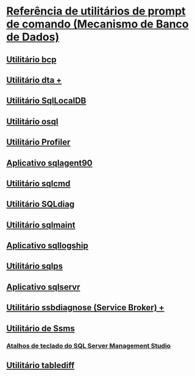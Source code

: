 # [Referência de utilitários de prompt de comando (Mecanismo de Banco de Dados)](command-prompt-utility-reference-database-engine.md)
## [Utilitário bcp](bcp-utility.md)
## [Utilitário dta +](dta/dta-utility.md)
## [Utilitário SqlLocalDB](sqllocaldb-utility.md)
## [Utilitário osql](osql-utility.md)
## [Utilitário Profiler](profiler-utility.md)
## [Aplicativo sqlagent90](sqlagent90-application.md)
## [Utilitário sqlcmd](sqlcmd-utility.md)
## [Utilitário SQLdiag](sqldiag-utility.md)
## [Utilitário sqlmaint](sqlmaint-utility.md)
## [Aplicativo sqllogship](sqllogship-application.md)
## [Utilitário sqlps](sqlps-utility.md)
## [Aplicativo sqlservr](sqlservr-application.md)
## [Utilitário ssbdiagnose (Service Broker) +](ssbdiagnose/ssbdiagnose-utility-service-broker.md)
## [Utilitário de Ssms](../ssms/ssms-utility.md)
### [Atalhos de teclado do SQL Server Management Studio](../ssms/sql-server-management-studio-keyboard-shortcuts.md)
## [Utilitário tablediff](tablediff-utility.md)

